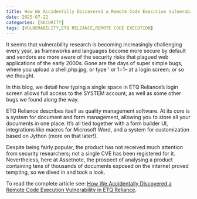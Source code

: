 ```yaml
---
title: How We Accidentally Discovered a Remote Code Execution Vulnerability in ETQ Reliance
date: 2025-07-22
categories: [SECURITY]
tags: [VULNERABILITY,ETQ RELIANCE,REMOTE CODE EXECUTION]
---
```


It seems that vulnerability research is becoming increasingly challenging every year, as frameworks and languages become more secure by default and vendors are more aware of the security risks that plagued web applications of the early 2000s. Gone are the days of super simple bugs, where you upload a shell.php.jpg, or type ’ or 1=1– at a login screen; or so we thought.

In this blog, we detail how typing a single space in ETQ Reliance’s login screen allows full access to the SYSTEM account, as well as some other bugs we found along the way.

ETQ Reliance describes itself as quality management software. At its core is a system for document and form management, allowing you to store all your documents in one place. It’s all tied together with a form builder UI, integrations like macros for Microsoft Word, and a system for customization based on Jython (more on that later!).

Despite being fairly popular, the product has not received much attention from security researchers; not a single CVE has been registered for it. Nevertheless, here at Assetnote, the prospect of analysing a product containing tens of thousands of documents exposed on the internet proved tempting, so we dived in and took a look.

To read the complete article see:
[How We Accidentally Discovered a Remote Code Execution Vulnerability in ETQ Reliance](https://slcyber.io/assetnote-security-research-center/how-we-accidentally-discovered-a-remote-code-execution-vulnerability-in-etq-reliance/).
